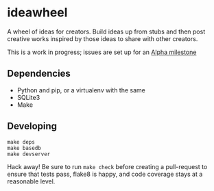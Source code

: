 ideawheel
=========

A wheel of ideas for creators.  Build ideas up from stubs and then post creative
works inspired by those ideas to share with other creators.

This is a work in progress; issues are set up for an [Alpha milestone][alpha]

Dependencies
------------
* Python and pip, or a virtualenv with the same
* SQLite3
* Make

Developing
----------

    make deps
    make basedb
    make devserver

Hack away!  Be sure to run `make check` before creating a pull-request to ensure
that tests pass, flake8 is happy, and code coverage stays at a reasonable level.

[alpha]: https://github.com/makyo/ideawheel/issues?milestone=1&state=open
